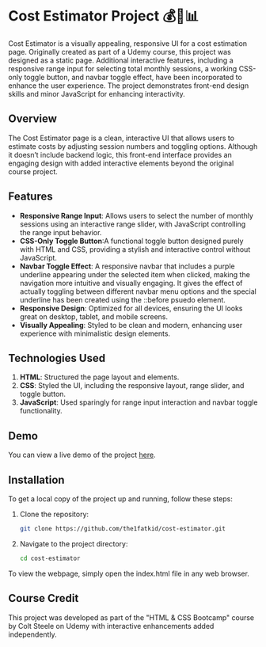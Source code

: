 # Cost Estimator Project 💰📱📊

Cost Estimator is a visually appealing, responsive UI for a cost estimation page. Originally created as part of a Udemy course, this project was designed as a static page. Additional interactive features, including a responsive range input for selecting total monthly sessions, a working CSS-only toggle button, and navbar toggle effect, have been incorporated to enhance the user experience.  The project demonstrates front-end design skills and minor JavaScript for enhancing interactivity.


## Overview

The Cost Estimator page is a clean, interactive UI that allows users to estimate costs by adjusting session numbers and toggling options. Although it doesn’t include backend logic, this front-end interface provides an engaging design with added interactive elements beyond the original course project.


## Features

- **Responsive Range Input**: Allows users to select the number of monthly sessions using an interactive range slider, with JavaScript controlling the range input behavior.
- **CSS-Only Toggle Button**:A functional toggle button designed purely with HTML and CSS, providing a stylish and interactive control without JavaScript.
- **Navbar Toggle Effect**: A responsive navbar that includes a purple underline appearing under the selected item when clicked, making the navigation more intuitive and visually engaging. It gives the effect of actually toggling between different navbar menu options and the special underline has been created using the ::before psuedo element.
- **Responsive Design**: Optimized for all devices, ensuring the UI looks great on desktop, tablet, and mobile screens.
- **Visually Appealing**: Styled to be clean and modern, enhancing user experience with minimalistic design elements.


## Technologies Used

1. **HTML**: Structured the page layout and elements.
2. **CSS**: Styled the UI, including the responsive layout, range slider, and toggle button.
3. **JavaScript**: Used sparingly for range input interaction and navbar toggle functionality.

   
## Demo

You can view a live demo of the project [here](https://the1fatkid.github.io/cost-estimator).  


## Installation

To get a local copy of the project up and running, follow these steps:

1. Clone the repository:

    ```bash
    git clone https://github.com/the1fatkid/cost-estimator.git
    ```

2. Navigate to the project directory:

    ```bash
    cd cost-estimator
    ```
To view the webpage, simply open the index.html file in any web browser.    

## Course Credit
This project was developed as part of the "HTML & CSS Bootcamp" course by Colt Steele on Udemy with interactive enhancements added independently.
